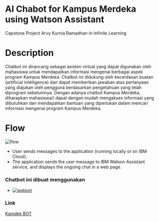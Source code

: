 # AI Chabot for Kampus Merdeka using Watson Assistant
Capstone Project Arvy Kurnia Ramadhan in Infinite Learning 

# Description

Chatbot ini dirancang sebagai asisten virtual yang dapat digunakan oleh mahasiswa untuk mendapatkan informasi mengenai berbagai aspek program Kampus Merdeka. Chatbot ini didukung oleh kecerdasan buatan (artificial intelligence) dan dapat memberikan jawaban atas pertanyaan yang diajukan oleh pengguna berdasarkan pengetahuan yang telah diprogram sebelumnya. Dengan adanya chatbot Kampus Merdeka, diharapkan mahasiswa/i dapat dengan mudah mengakses informasi yang dibutuhkan dan mendapatkan bantuan yang diperlukan dalam mencari informasi mengenai program Kampus Merdeka.

# Flow 

![flow](https://github.com/ArvyKR/arvykr.github.io/assets/95832640/9e35b30b-5be3-4ddb-884f-76dcd6bc1fae)


- User sends messages to the application (running locally or on IBM Cloud).
- The application sends the user message to IBM Watson Assistant service, and displays the ongoing chat in a web page.


### Chatbot ini dibuat menggunakan 

* [![watson][watson]][watson]

### Link
[Kamdek BOT](https://arvykr.github.io/)


  [watson]: https://img.shields.io/badge/watson-assistant-blue
